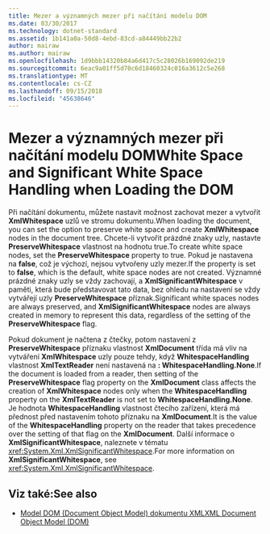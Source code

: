 ```yaml
---
title: Mezer a významných mezer při načítání modelu DOM
ms.date: 03/30/2017
ms.technology: dotnet-standard
ms.assetid: 1b141a0a-50d8-4ebd-83cd-a84449bb22b2
author: mairaw
ms.author: mairaw
ms.openlocfilehash: 1d9bbb14320b84a6d417c5c28026b169092de219
ms.sourcegitcommit: 6eac9a01ff5d70c6d18460324c016a3612c5e268
ms.translationtype: MT
ms.contentlocale: cs-CZ
ms.lasthandoff: 09/15/2018
ms.locfileid: "45638646"
---
```

# <a name="white-space-and-significant-white-space-handling-when-loading-the-dom"></a><span data-ttu-id="7c39e-102">Mezer a významných mezer při načítání modelu DOM</span><span class="sxs-lookup"><span data-stu-id="7c39e-102">White Space and Significant White Space Handling when Loading the DOM</span></span>
<span data-ttu-id="7c39e-103">Při načítání dokumentu, můžete nastavit možnost zachovat mezer a vytvořit **XmlWhitespace** uzlů ve stromu dokumentu.</span><span class="sxs-lookup"><span data-stu-id="7c39e-103">When loading the document, you can set the option to preserve white space and create **XmlWhitespace** nodes in the document tree.</span></span> <span data-ttu-id="7c39e-104">Chcete-li vytvořit prázdné znaky uzly, nastavte **PreserveWhitespace** vlastnost na hodnotu true.</span><span class="sxs-lookup"><span data-stu-id="7c39e-104">To create white space nodes, set the **PreserveWhitespace** property to true.</span></span> <span data-ttu-id="7c39e-105">Pokud je nastavena na **false**, což je výchozí, nejsou vytvořeny uzly mezer.</span><span class="sxs-lookup"><span data-stu-id="7c39e-105">If the property is set to **false**, which is the default, white space nodes are not created.</span></span> <span data-ttu-id="7c39e-106">Významné prázdné znaky uzly se vždy zachovají, a **XmlSignificantWhitespace** v paměti, která bude představovat tato data, bez ohledu na nastavení se vždy vytvářejí uzly **PreserveWhitespace** příznak.</span><span class="sxs-lookup"><span data-stu-id="7c39e-106">Significant white spaces nodes are always preserved, and **XmlSignificantWhitespace** nodes are always created in memory to represent this data, regardless of the setting of the **PreserveWhitespace** flag.</span></span>  
  
 <span data-ttu-id="7c39e-107">Pokud dokument je načtena z čtečky, potom nastavení z **PreserveWhitespace** příznaku vlastnost **XmlDocument** třída má vliv na vytváření **XmlWhitespace** uzly pouze tehdy, když **WhitespaceHandling** vlastnost **XmlTextReader** není nastavená na **: WhitespaceHandling.None**.</span><span class="sxs-lookup"><span data-stu-id="7c39e-107">If the document is loaded from a reader, then setting of the **PreserveWhitespace** flag property on the **XmlDocument** class affects the creation of **XmlWhitespace** nodes only when the **WhitespaceHandling** property on the **XmlTextReader** is not set to **WhitespaceHandling.None**.</span></span> <span data-ttu-id="7c39e-108">Je hodnota **WhitespaceHandling** vlastnost čtecího zařízení, která má přednost před nastavením tohoto příznaku na **XmlDocument**.</span><span class="sxs-lookup"><span data-stu-id="7c39e-108">It is the value of the **WhitespaceHandling** property on the reader that takes precedence over the setting of that flag on the **XmlDocument**.</span></span> <span data-ttu-id="7c39e-109">Další informace o **XmlSignificantWhitespace**, naleznete v tématu <xref:System.Xml.XmlSignificantWhitespace>.</span><span class="sxs-lookup"><span data-stu-id="7c39e-109">For more information on **XmlSignificantWhitespace**, see <xref:System.Xml.XmlSignificantWhitespace>.</span></span>  
  
## <a name="see-also"></a><span data-ttu-id="7c39e-110">Viz také:</span><span class="sxs-lookup"><span data-stu-id="7c39e-110">See also</span></span>

- [<span data-ttu-id="7c39e-111">Model DOM (Document Object Model) dokumentu XML</span><span class="sxs-lookup"><span data-stu-id="7c39e-111">XML Document Object Model (DOM)</span></span>](../../../../docs/standard/data/xml/xml-document-object-model-dom.md)
